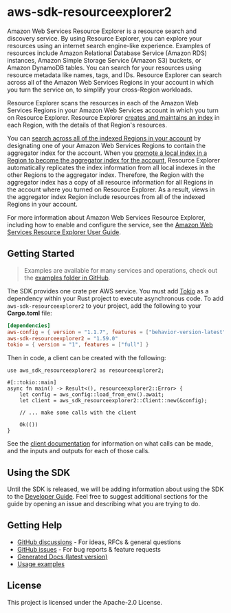 # aws-sdk-resourceexplorer2

Amazon Web Services Resource Explorer is a resource search and discovery service. By using Resource Explorer, you can explore your resources using an internet search engine-like experience. Examples of resources include Amazon Relational Database Service (Amazon RDS) instances, Amazon Simple Storage Service (Amazon S3) buckets, or Amazon DynamoDB tables. You can search for your resources using resource metadata like names, tags, and IDs. Resource Explorer can search across all of the Amazon Web Services Regions in your account in which you turn the service on, to simplify your cross-Region workloads.

Resource Explorer scans the resources in each of the Amazon Web Services Regions in your Amazon Web Services account in which you turn on Resource Explorer. Resource Explorer [creates and maintains an index](https://docs.aws.amazon.com/resource-explorer/latest/userguide/getting-started-terms-and-concepts.html#term-index) in each Region, with the details of that Region's resources.

You can [search across all of the indexed Regions in your account](https://docs.aws.amazon.com/resource-explorer/latest/userguide/manage-aggregator-region.html) by designating one of your Amazon Web Services Regions to contain the aggregator index for the account. When you [promote a local index in a Region to become the aggregator index for the account](https://docs.aws.amazon.com/resource-explorer/latest/userguide/manage-aggregator-region-turn-on.html), Resource Explorer automatically replicates the index information from all local indexes in the other Regions to the aggregator index. Therefore, the Region with the aggregator index has a copy of all resource information for all Regions in the account where you turned on Resource Explorer. As a result, views in the aggregator index Region include resources from all of the indexed Regions in your account.

For more information about Amazon Web Services Resource Explorer, including how to enable and configure the service, see the [Amazon Web Services Resource Explorer User Guide](https://docs.aws.amazon.com/resource-explorer/latest/userguide/).

## Getting Started

> Examples are available for many services and operations, check out the
> [examples folder in GitHub](https://github.com/awslabs/aws-sdk-rust/tree/main/examples).

The SDK provides one crate per AWS service. You must add [Tokio](https://crates.io/crates/tokio)
as a dependency within your Rust project to execute asynchronous code. To add `aws-sdk-resourceexplorer2` to
your project, add the following to your **Cargo.toml** file:

```toml
[dependencies]
aws-config = { version = "1.1.7", features = ["behavior-version-latest"] }
aws-sdk-resourceexplorer2 = "1.59.0"
tokio = { version = "1", features = ["full"] }
```

Then in code, a client can be created with the following:

```rust,no_run
use aws_sdk_resourceexplorer2 as resourceexplorer2;

#[::tokio::main]
async fn main() -> Result<(), resourceexplorer2::Error> {
    let config = aws_config::load_from_env().await;
    let client = aws_sdk_resourceexplorer2::Client::new(&config);

    // ... make some calls with the client

    Ok(())
}
```

See the [client documentation](https://docs.rs/aws-sdk-resourceexplorer2/latest/aws_sdk_resourceexplorer2/client/struct.Client.html)
for information on what calls can be made, and the inputs and outputs for each of those calls.

## Using the SDK

Until the SDK is released, we will be adding information about using the SDK to the
[Developer Guide](https://docs.aws.amazon.com/sdk-for-rust/latest/dg/welcome.html). Feel free to suggest
additional sections for the guide by opening an issue and describing what you are trying to do.

## Getting Help

* [GitHub discussions](https://github.com/awslabs/aws-sdk-rust/discussions) - For ideas, RFCs & general questions
* [GitHub issues](https://github.com/awslabs/aws-sdk-rust/issues/new/choose) - For bug reports & feature requests
* [Generated Docs (latest version)](https://awslabs.github.io/aws-sdk-rust/)
* [Usage examples](https://github.com/awslabs/aws-sdk-rust/tree/main/examples)

## License

This project is licensed under the Apache-2.0 License.

